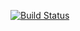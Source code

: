 [![Build Status](https://travis-ci.org/vp1961/PlacesRemember.svg?branch=master)](https://travis-ci.org/vp1961/PlacesRemember)
